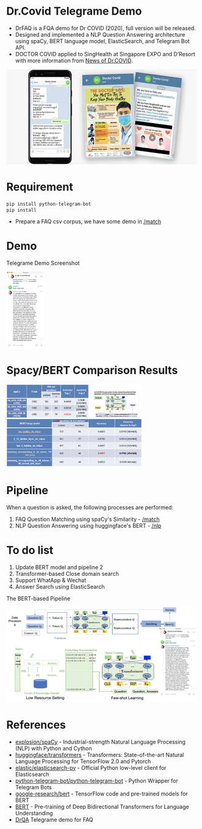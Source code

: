 # Dr.Covid Telegrame Demo
* DrFAQ is a FQA demo for Dr COVID (2020), full version will be released.
* Designed and implemented a NLP Question Answering architecture using spaCy, BERT language model, ElasticSearch, and Telegram Bot API.
* DOCTOR COVID applied to SingHealth at Singapore EXPO and D’Resort with more information from [News of Dr.COVID](https://www.a-star.edu.sg/News/a-star-news/news/press-releases/singhealth-and-a-star-co-developed-smart-chatbot-to-enhance-care-for-covid-19-patients-at-community-care-facilities).

<img src="pic/News.jpeg" width="500" height="250" />

# Requirement
```
pip install python-telegram-bot
pip install 
```
* Prepare a FAQ csv corpus, we have some demo in [/match](/match) 

# Demo 

Telegrame Demo Screenshot

<img src="pic/telegram.jpg" width="100" height="200" title='Telegram Screenshot' />

# Spacy/BERT Comparison Results
<img src="pic/results.png" width="360" height="220" title='FAQ Results Screenshot' />

# Pipeline
When a question is asked, the following processes are performed:
1. FAQ Question Matching using spaCy's Similarity - [/match](/match)
2. NLP Question Answering using huggingface's BERT - [/nlp](/nlp)

<!-- 3. Answer Search using ElasticSearch - [/search](/seach) 
    * If the answer is not sufficiently confident, perform a search on the document corpus and return the search results.
4. Human Intervention 
    * If the search results are still not relevant, prompt a human to add the question-answer pair to the existing list of specified FAQs, or speak to a human. -->

<!-- * Due to Heroku's free tier limits, only FAQ Question Matching using spaCy's Similarity and Answer Search using ElasticSearch functions are enabled. -->

# To do list
1. Update BERT model and pipeline 2
2. Transformer-based Close domain search
3. Support WhatApp & Wechat 
4. Answer Search using ElasticSearch 

The BERT-based Pipeline

<img src="pic/overview.jpg" width="500" height="250" />

# References
* [explosion/spaCy](https://github.com/explosion/spaCy) - Industrial-strength Natural Language Processing (NLP) with Python and Cython
* [huggingface/transformers](https://github.com/huggingface/transformers) - Transformers: State-of-the-art Natural Language Processing for TensorFlow 2.0 and Pytorch
* [elastic/elasticsearch-py](https://github.com/elastic/elasticsearch-py) - Official Python low-level client for Elasticsearch
* [python-telegram-bot/python-telegram-bot](https://github.com/python-telegram-bot/python-telegram-bot) - Python Wrapper for Telegram Bots
* [google-research/bert](https://github.com/google-research/bert) - TensorFlow code and pre-trained models for BERT
* [BERT](https://arxiv.org/abs/1810.04805) - Pre-training of Deep Bidirectional Transformers for Language Understanding
* [DrQA](https://github.com/jetnew/DrFAQ) Telegrame demo for FAQ
